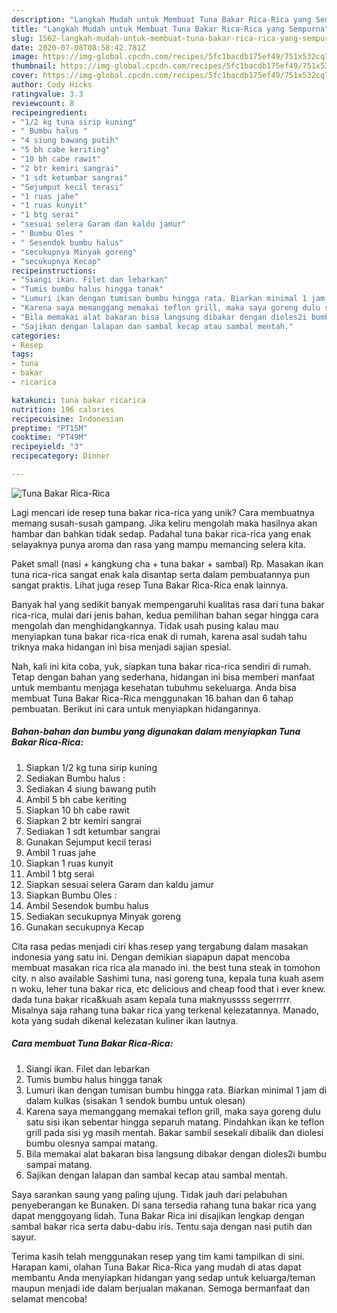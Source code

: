 ```yaml
---
description: "Langkah Mudah untuk Membuat Tuna Bakar Rica-Rica yang Sempurna"
title: "Langkah Mudah untuk Membuat Tuna Bakar Rica-Rica yang Sempurna"
slug: 1562-langkah-mudah-untuk-membuat-tuna-bakar-rica-rica-yang-sempurna
date: 2020-07-08T08:58:42.781Z
image: https://img-global.cpcdn.com/recipes/5fc1bacdb175ef49/751x532cq70/tuna-bakar-rica-rica-foto-resep-utama.jpg
thumbnail: https://img-global.cpcdn.com/recipes/5fc1bacdb175ef49/751x532cq70/tuna-bakar-rica-rica-foto-resep-utama.jpg
cover: https://img-global.cpcdn.com/recipes/5fc1bacdb175ef49/751x532cq70/tuna-bakar-rica-rica-foto-resep-utama.jpg
author: Cody Hicks
ratingvalue: 3.3
reviewcount: 8
recipeingredient:
- "1/2 kg tuna sirip kuning"
- " Bumbu halus "
- "4 siung bawang putih"
- "5 bh cabe keriting"
- "10 bh cabe rawit"
- "2 btr kemiri sangrai"
- "1 sdt ketumbar sangrai"
- "Sejumput kecil terasi"
- "1 ruas jahe"
- "1 ruas kunyit"
- "1 btg serai"
- "sesuai selera Garam dan kaldu jamur"
- " Bumbu Oles "
- " Sesendok bumbu halus"
- "secukupnya Minyak goreng"
- "secukupnya Kecap"
recipeinstructions:
- "Siangi ikan. Filet dan lebarkan"
- "Tumis bumbu halus hingga tanak"
- "Lumuri ikan dengan tumisan bumbu hingga rata. Biarkan minimal 1 jam di dalam kulkas (sisakan 1 sendok bumbu untuk olesan)"
- "Karena saya memanggang memakai teflon grill, maka saya goreng dulu satu sisi ikan sebentar hingga separuh matang. Pindahkan ikan ke teflon grill pada sisi yg masih mentah. Bakar sambil sesekali dibalik dan diolesi bumbu olesnya sampai matang."
- "Bila memakai alat bakaran bisa langsung dibakar dengan dioles2i bumbu sampai matang."
- "Sajikan dengan lalapan dan sambal kecap atau sambal mentah."
categories:
- Resep
tags:
- tuna
- bakar
- ricarica

katakunci: tuna bakar ricarica 
nutrition: 196 calories
recipecuisine: Indonesian
preptime: "PT15M"
cooktime: "PT49M"
recipeyield: "3"
recipecategory: Dinner

---
```



![Tuna Bakar Rica-Rica](https://img-global.cpcdn.com/recipes/5fc1bacdb175ef49/751x532cq70/tuna-bakar-rica-rica-foto-resep-utama.jpg)

Lagi mencari ide resep tuna bakar rica-rica yang unik? Cara membuatnya memang susah-susah gampang. Jika keliru mengolah maka hasilnya akan hambar dan bahkan tidak sedap. Padahal tuna bakar rica-rica yang enak selayaknya punya aroma dan rasa yang mampu memancing selera kita.

Paket small (nasi + kangkung cha + tuna bakar + sambal) Rp. Masakan ikan tuna rica-rica sangat enak kala disantap serta dalam pembuatannya pun sangat praktis. Lihat juga resep Tuna Bakar Rica-Rica enak lainnya.

Banyak hal yang sedikit banyak mempengaruhi kualitas rasa dari tuna bakar rica-rica, mulai dari jenis bahan, kedua pemilihan bahan segar hingga cara mengolah dan menghidangkannya. Tidak usah pusing kalau mau menyiapkan tuna bakar rica-rica enak di rumah, karena asal sudah tahu triknya maka hidangan ini bisa menjadi sajian spesial.


Nah, kali ini kita coba, yuk, siapkan tuna bakar rica-rica sendiri di rumah. Tetap dengan bahan yang sederhana, hidangan ini bisa memberi manfaat untuk membantu menjaga kesehatan tubuhmu sekeluarga. Anda bisa membuat Tuna Bakar Rica-Rica menggunakan 16 bahan dan 6 tahap pembuatan. Berikut ini cara untuk menyiapkan hidangannya.

<!--inarticleads1-->

##### Bahan-bahan dan bumbu yang digunakan dalam menyiapkan Tuna Bakar Rica-Rica:

1. Siapkan 1/2 kg tuna sirip kuning
1. Sediakan  Bumbu halus :
1. Sediakan 4 siung bawang putih
1. Ambil 5 bh cabe keriting
1. Siapkan 10 bh cabe rawit
1. Siapkan 2 btr kemiri sangrai
1. Sediakan 1 sdt ketumbar sangrai
1. Gunakan Sejumput kecil terasi
1. Ambil 1 ruas jahe
1. Siapkan 1 ruas kunyit
1. Ambil 1 btg serai
1. Siapkan sesuai selera Garam dan kaldu jamur
1. Siapkan  Bumbu Oles :
1. Ambil  Sesendok bumbu halus
1. Sediakan secukupnya Minyak goreng
1. Gunakan secukupnya Kecap


Cita rasa pedas menjadi ciri khas resep yang tergabung dalam masakan indonesia yang satu ini. Dengan demikian siapapun dapat mencoba membuat masakan rica rica ala manado ini. the best tuna steak in tomohon city. n also available Sashimi tuna, nasi goreng tuna, kepala tuna kuah asem n woku, leher tuna bakar rica, etc delicious and cheap food that i ever knew. dada tuna bakar rica&amp;kuah asam kepala tuna maknyussss segerrrrr. Misalnya saja rahang tuna bakar rica yang terkenal kelezatannya. Manado, kota yang sudah dikenal kelezatan kuliner ikan lautnya. 

<!--inarticleads2-->

##### Cara membuat Tuna Bakar Rica-Rica:

1. Siangi ikan. Filet dan lebarkan
1. Tumis bumbu halus hingga tanak
1. Lumuri ikan dengan tumisan bumbu hingga rata. Biarkan minimal 1 jam di dalam kulkas (sisakan 1 sendok bumbu untuk olesan)
1. Karena saya memanggang memakai teflon grill, maka saya goreng dulu satu sisi ikan sebentar hingga separuh matang. Pindahkan ikan ke teflon grill pada sisi yg masih mentah. Bakar sambil sesekali dibalik dan diolesi bumbu olesnya sampai matang.
1. Bila memakai alat bakaran bisa langsung dibakar dengan dioles2i bumbu sampai matang.
1. Sajikan dengan lalapan dan sambal kecap atau sambal mentah.


Saya sarankan saung yang paling ujung. Tidak jauh dari pelabuhan penyeberangan ke Bunaken. Di sana tersedia rahang tuna bakar rica yang dapat menggoyang lidah. Tuna Bakar Rica ini disajikan lengkap dengan sambal bakar rica serta dabu-dabu iris. Tentu saja dengan nasi putih dan sayur. 

Terima kasih telah menggunakan resep yang tim kami tampilkan di sini. Harapan kami, olahan Tuna Bakar Rica-Rica yang mudah di atas dapat membantu Anda menyiapkan hidangan yang sedap untuk keluarga/teman maupun menjadi ide dalam berjualan makanan. Semoga bermanfaat dan selamat mencoba!

